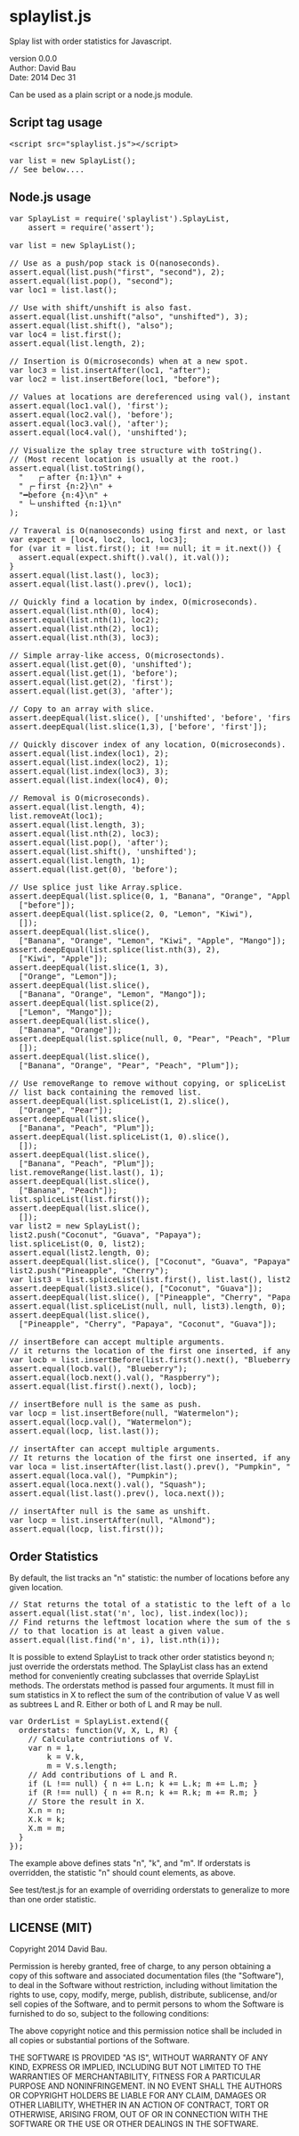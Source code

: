 splaylist.js
=============

Splay list with order statistics for Javascript.

version 0.0.0<br>
Author: David Bau<br>
Date: 2014 Dec 31

Can be used as a plain script or a node.js module.


Script tag usage
----------------

<pre>
&lt;script src="splaylist.js"&gt;&lt;/script&gt;
</pre>

<pre>
var list = new SplayList();
// See below....
</pre>

Node.js usage
-------------

<pre>
var SplayList = require('splaylist').SplayList,
    assert = require('assert');

var list = new SplayList();

// Use as a push/pop stack is O(nanoseconds).
assert.equal(list.push("first", "second"), 2);
assert.equal(list.pop(), "second");
var loc1 = list.last();

// Use with shift/unshift is also fast.
assert.equal(list.unshift("also", "unshifted"), 3);
assert.equal(list.shift(), "also");
var loc4 = list.first();
assert.equal(list.length, 2);

// Insertion is O(microseconds) when at a new spot.
var loc3 = list.insertAfter(loc1, "after");
var loc2 = list.insertBefore(loc1, "before");

// Values at locations are dereferenced using val(), instant.
assert.equal(loc1.val(), 'first');
assert.equal(loc2.val(), 'before');
assert.equal(loc3.val(), 'after');
assert.equal(loc4.val(), 'unshifted');

// Visualize the splay tree structure with toString().
// (Most recent location is usually at the root.)
assert.equal(list.toString(),
  "   ┌╴after {n:1}\n" +
  " ┌╴first {n:2}\n" +
  "━before {n:4}\n" +
  " └╴unshifted {n:1}\n"
);

// Traveral is O(nanoseconds) using first and next, or last and prev.
var expect = [loc4, loc2, loc1, loc3];
for (var it = list.first(); it !== null; it = it.next()) {
  assert.equal(expect.shift().val(), it.val());
}
assert.equal(list.last(), loc3);
assert.equal(list.last().prev(), loc1);

// Quickly find a location by index, O(microseconds).
assert.equal(list.nth(0), loc4);
assert.equal(list.nth(1), loc2);
assert.equal(list.nth(2), loc1);
assert.equal(list.nth(3), loc3);

// Simple array-like access, O(microsectonds).
assert.equal(list.get(0), 'unshifted');
assert.equal(list.get(1), 'before');
assert.equal(list.get(2), 'first');
assert.equal(list.get(3), 'after');

// Copy to an array with slice.
assert.deepEqual(list.slice(), ['unshifted', 'before', 'first', 'after']);
assert.deepEqual(list.slice(1,3), ['before', 'first']);

// Quickly discover index of any location, O(microseconds).
assert.equal(list.index(loc1), 2);
assert.equal(list.index(loc2), 1);
assert.equal(list.index(loc3), 3);
assert.equal(list.index(loc4), 0);

// Removal is O(microseconds).
assert.equal(list.length, 4);
list.removeAt(loc1);
assert.equal(list.length, 3);
assert.equal(list.nth(2), loc3);
assert.equal(list.pop(), 'after');
assert.equal(list.shift(), 'unshifted');
assert.equal(list.length, 1);
assert.equal(list.get(0), 'before');

// Use splice just like Array.splice.
assert.deepEqual(list.splice(0, 1, "Banana", "Orange", "Apple", "Mango"),
  ["before"]);
assert.deepEqual(list.splice(2, 0, "Lemon", "Kiwi"),
  []);
assert.deepEqual(list.slice(),
  ["Banana", "Orange", "Lemon", "Kiwi", "Apple", "Mango"]);
assert.deepEqual(list.splice(list.nth(3), 2),
  ["Kiwi", "Apple"]);
assert.deepEqual(list.slice(1, 3),
  ["Orange", "Lemon"]);
assert.deepEqual(list.slice(),
  ["Banana", "Orange", "Lemon", "Mango"]);
assert.deepEqual(list.splice(2),
  ["Lemon", "Mango"]);
assert.deepEqual(list.slice(),
  ["Banana", "Orange"]);
assert.deepEqual(list.splice(null, 0, "Pear", "Peach", "Plum"),
  []);
assert.deepEqual(list.slice(),
  ["Banana", "Orange", "Pear", "Peach", "Plum"]);

// Use removeRange to remove without copying, or spliceList to cheaply get a
// list back containing the removed list.
assert.deepEqual(list.spliceList(1, 2).slice(),
  ["Orange", "Pear"]);
assert.deepEqual(list.slice(),
  ["Banana", "Peach", "Plum"]);
assert.deepEqual(list.spliceList(1, 0).slice(),
  []);
assert.deepEqual(list.slice(),
  ["Banana", "Peach", "Plum"]);
list.removeRange(list.last(), 1);
assert.deepEqual(list.slice(),
  ["Banana", "Peach"]);
list.spliceList(list.first());
assert.deepEqual(list.slice(),
  []);
var list2 = new SplayList();
list2.push("Coconut", "Guava", "Papaya");
list.spliceList(0, 0, list2);
assert.equal(list2.length, 0);
assert.deepEqual(list.slice(), ["Coconut", "Guava", "Papaya"]);
list2.push("Pineapple", "Cherry");
var list3 = list.spliceList(list.first(), list.last(), list2);
assert.deepEqual(list3.slice(), ["Coconut", "Guava"]);
assert.deepEqual(list.slice(), ["Pineapple", "Cherry", "Papaya"]);
assert.equal(list.spliceList(null, null, list3).length, 0);
assert.deepEqual(list.slice(),
  ["Pineapple", "Cherry", "Papaya", "Coconut", "Guava"]);

// insertBefore can accept multiple arguments.
// it returns the location of the first one inserted, if any.
var locb = list.insertBefore(list.first().next(), "Blueberry", "Raspberry");
assert.equal(locb.val(), "Blueberry");
assert.equal(locb.next().val(), "Raspberry");
assert.equal(list.first().next(), locb);

// insertBefore null is the same as push.
var locp = list.insertBefore(null, "Watermelon");
assert.equal(locp.val(), "Watermelon");
assert.equal(locp, list.last());

// insertAfter can accept multiple arguments.
// It returns the location of the first one inserted, if any.
var loca = list.insertAfter(list.last().prev(), "Pumpkin", "Squash");
assert.equal(loca.val(), "Pumpkin");
assert.equal(loca.next().val(), "Squash");
assert.equal(list.last().prev(), loca.next());

// insertAfter null is the same as unshift.
var locp = list.insertAfter(null, "Almond");
assert.equal(locp, list.first());
</pre>

Order Statistics
----------------

By default, the list tracks an "n" statistic: the number of locations
before any given location.

<pre>
// Stat returns the total of a statistic to the left of a location.
assert.equal(list.stat('n', loc), list.index(loc));
// Find returns the leftmost location where the sum of the stat up
// to that location is at least a given value.
assert.equal(list.find('n', i), list.nth(i));
</pre>

It is possible to extend SplayList to track other order statistics
beyond n; just override the orderstats method.  The SplayList class
has an extend method for conveniently creating subclasses that
override SplayList methods.  The orderstats method is passed
four arguments.  It must fill in sum statistics in X to reflect the
sum of the contribution of value V as well as subtrees L and R.
Either or both of L and R may be null.

<pre>
var OrderList = SplayList.extend({
  orderstats: function(V, X, L, R) {
    // Calculate contriutions of V.
    var n = 1,
        k = V.k,
        m = V.s.length;
    // Add contributions of L and R.
    if (L !== null) { n += L.n; k += L.k; m += L.m; }
    if (R !== null) { n += R.n; k += R.k; m += R.m; }
    // Store the result in X.
    X.n = n;
    X.k = k;
    X.m = m;
  }
});
</pre>

The example above defines stats "n", "k", and "m".  If orderstats is
overridden, the statistic "n" should count elements, as above.

See test/test.js for an example of overriding orderstats to generalize
to more than one order statistic.

LICENSE (MIT)
-------------

Copyright 2014 David Bau.

Permission is hereby granted, free of charge, to any person obtaining
a copy of this software and associated documentation files (the
"Software"), to deal in the Software without restriction, including
without limitation the rights to use, copy, modify, merge, publish,
distribute, sublicense, and/or sell copies of the Software, and to
permit persons to whom the Software is furnished to do so, subject to
the following conditions:

The above copyright notice and this permission notice shall be
included in all copies or substantial portions of the Software.

THE SOFTWARE IS PROVIDED "AS IS", WITHOUT WARRANTY OF ANY KIND,
EXPRESS OR IMPLIED, INCLUDING BUT NOT LIMITED TO THE WARRANTIES OF
MERCHANTABILITY, FITNESS FOR A PARTICULAR PURPOSE AND NONINFRINGEMENT.
IN NO EVENT SHALL THE AUTHORS OR COPYRIGHT HOLDERS BE LIABLE FOR ANY
CLAIM, DAMAGES OR OTHER LIABILITY, WHETHER IN AN ACTION OF CONTRACT,
TORT OR OTHERWISE, ARISING FROM, OUT OF OR IN CONNECTION WITH THE
SOFTWARE OR THE USE OR OTHER DEALINGS IN THE SOFTWARE.

